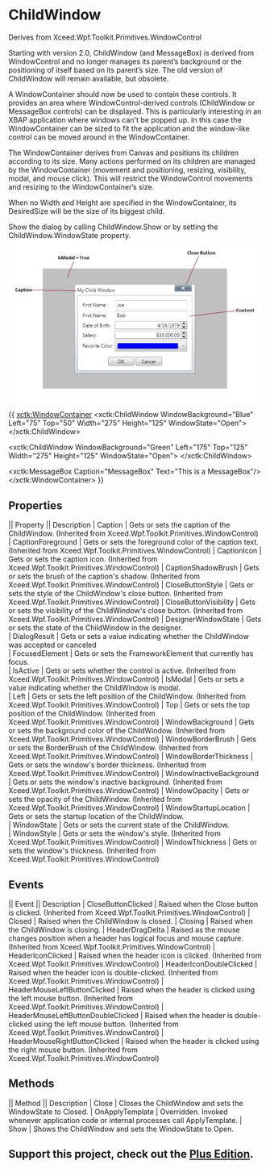 # ChildWindow
Derives from Xceed.Wpf.Toolkit.Primitives.WindowControl

Starting with version 2.0, ChildWindow (and MessageBox) is derived from WindowControl and no longer manages its parent’s background or the positioning of itself based on its parent’s size. The old version of ChildWindow will remain available, but obsolete.

A WindowContainer should now be used to contain these controls. It provides an area where WindowControl-derived controls (ChildWindow or MessageBox controls) can be displayed. This is particularly interesting in an XBAP application where windows can't be popped up. In this case the WindowContainer can be sized to fit the application and the window-like control can be moved around in the WindowContainer.

The WindowContainer derives from Canvas and positions its children according to its size. Many actions performed on its children are managed by the WindowContainer (movement and positioning, resizing, visibility, modal, and mouse click). This will restrict the WindowControl movements and resizing to the WindowContainer’s size.

When no Width and Height are specified in the WindowContainer, its DesiredSize will be the size of its biggest child.

Show the dialog by calling ChildWindow.Show or by setting the ChildWindow.WindowState property.
![](ChildWindow_childwindow.jpg)

{{
<xctk:WindowContainer>
  <xctk:ChildWindow WindowBackground="Blue"
                    Left="75"
                    Top="50"
                    Width="275"
                    Height="125"
                    WindowState="Open">
    <TextBlock Text="This is a Child Window" Padding="10"/>
  </xctk:ChildWindow>

  <xctk:ChildWindow WindowBackground="Green"
                    Left="175"
                    Top="125"
                    Width="275"
                    Height="125"
                    WindowState="Open">
    <TextBlock Text="This is another Child Window" Padding="10"/>
  </xctk:ChildWindow>

  <xctk:MessageBox Caption="MessageBox"
                   Text="This is a MessageBox"/>
</xctk:WindowContainer>
}}

## Properties
|| Property || Description
| Caption | Gets or sets the caption of the ChildWindow. (Inherited from Xceed.Wpf.Toolkit.Primitives.WindowControl)
| CaptionForeground | Gets or sets the foreground color of the caption text. (Inherited from Xceed.Wpf.Toolkit.Primitives.WindowControl)
| CaptionIcon | Gets or sets the caption icon. (Inherited from Xceed.Wpf.Toolkit.Primitives.WindowControl)
| CaptionShadowBrush | Gets or sets the brush of the caption's shadow. (Inherited from Xceed.Wpf.Toolkit.Primitives.WindowControl)
| CloseButtonStyle | Gets or sets the style of the ChildWindow's close button. (Inherited from Xceed.Wpf.Toolkit.Primitives.WindowControl)
| CloseButtonVisibility | Gets or sets the visibility of the ChildWindow's close button. (Inherited from Xceed.Wpf.Toolkit.Primitives.WindowControl)
| DesignerWindowState | Gets or sets the state of the ChildWindow in the designer.  
| DialogResult | Gets or sets a value indicating whether the ChildWindow was accepted or canceled  
| FocusedElement | Gets or sets the FrameworkElement that currently has focus.  
| IsActive | Gets or sets whether the control is active. (Inherited from Xceed.Wpf.Toolkit.Primitives.WindowControl)
| IsModal | Gets or sets a value indicating whether the ChildWindow is modal.  
| Left | Gets or sets the left position of the ChildWindow. (Inherited from Xceed.Wpf.Toolkit.Primitives.WindowControl)
| Top | Gets or sets the top position of the ChildWindow. (Inherited from Xceed.Wpf.Toolkit.Primitives.WindowControl)
| WindowBackground | Gets or sets the background color of the ChildWindow. (Inherited from Xceed.Wpf.Toolkit.Primitives.WindowControl)
| WindowBorderBrush | Gets or sets the BorderBrush of the ChildWindow. (Inherited from Xceed.Wpf.Toolkit.Primitives.WindowControl)
| WindowBorderThickness | Gets or sets the window's border thickness. (Inherited from Xceed.Wpf.Toolkit.Primitives.WindowControl)
| WindowInactiveBackground | Gets or sets the window's inactive background. (Inherited from Xceed.Wpf.Toolkit.Primitives.WindowControl)
| WindowOpacity | Gets or sets the opacity of the ChildWindow. (Inherited from Xceed.Wpf.Toolkit.Primitives.WindowControl)
| WindowStartupLocation | Gets or sets the startup location of the ChildWindow.  
| WindowState | Gets or sets the current state of the ChildWindow.  
| WindowStyle | Gets or sets the window's style. (Inherited from Xceed.Wpf.Toolkit.Primitives.WindowControl)
| WindowThickness | Gets or sets the window's thickness. (Inherited from Xceed.Wpf.Toolkit.Primitives.WindowControl)

## Events
|| Event || Description
| CloseButtonClicked | Raised when the Close button is clicked. (Inherited from Xceed.Wpf.Toolkit.Primitives.WindowControl)
| Closed | Raised when the ChildWindow is closed.
| Closing | Raised when the ChildWindow is closing.
| HeaderDragDelta | Raised as the mouse changes position when a header has logical focus and mouse capture. (Inherited from Xceed.Wpf.Toolkit.Primitives.WindowControl)
| HeaderIconClicked | Raised when the header icon is clicked. (Inherited from Xceed.Wpf.Toolkit.Primitives.WindowControl)
| HeaderIconDoubleClicked | Raised when the header icon is double-clicked. (Inherited from Xceed.Wpf.Toolkit.Primitives.WindowControl)
| HeaderMouseLeftButtonClicked | Raised when the header is clicked using the left mouse button. (Inherited from Xceed.Wpf.Toolkit.Primitives.WindowControl)
| HeaderMouseLeftButtonDoubleClicked | Raised when the header is double-clicked using the left mouse button. (Inherited from Xceed.Wpf.Toolkit.Primitives.WindowControl)
| HeaderMouseRightButtonClicked | Raised when the header is clicked using the right mouse button. (Inherited from Xceed.Wpf.Toolkit.Primitives.WindowControl)

## Methods
|| Method || Description
| Close | Closes the ChildWindow and sets the WindowState to Closed.
| OnApplyTemplate | Overridden. Invoked whenever application code or internal processes call ApplyTemplate.
| Show | Shows the ChildWindow and sets the WindowState to Open.

**Support this project, check out the [Plus Edition](https://xceed.com/xceed-toolkit-plus-for-wpf/).**
---